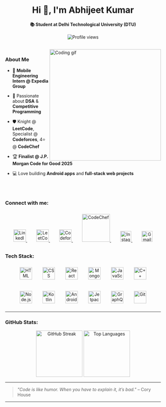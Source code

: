 <h1 align="center">Hi 👋, I'm Abhijeet Kumar</h1>
<h4 align="center">📚 Student at Delhi Technological University (DTU)</h4>

<p align="center">
  <img src="https://komarev.com/ghpvc/?username=abhijeet38&label=Profile%20views&color=0e75b6&style=flat" alt="Profile views" />
</p>

<br>

<img align="right" src="https://cdn.dribbble.com/users/1162077/screenshots/3848914/programmer.gif" width="360" alt="Coding gif" />


### About Me

- 📱 **Mobile Engineering Intern @ Expedia Group**
  
- 🧠 Passionate about **DSA** & **Competitive Programming**
  
- 🛡️ Knight @ **LeetCode**, Specialist @ **Codeforces**, 4⭐ @ **CodeChef**
  
- 🏆 **Finalist @ J.P. Morgan Code for Good 2025**
  
- 💻 Love building **Android apps** and **full-stack web projects**

<br>
<br>


### Connect with me:
<p align="center" style="padding: 10px;"> <a href="https://www.linkedin.com/in/abhijeet-kumar-25287a257/" target="_blank" style="margin: 0 15px;"> <img src="https://img.icons8.com/color/48/000000/linkedin.png" width="40" alt="LinkedIn"/> </a> <a href="https://leetcode.com/u/abhijeet5000kumar/" target="_blank" style="margin: 0 15px;"> <img src="https://upload.wikimedia.org/wikipedia/commons/1/19/LeetCode_logo_black.png" width="40" alt="LeetCode"/> </a> <a href="https://codeforces.com/profile/abhijeet5000kumar" target="_blank" style="margin: 0 15px;"> <img src="https://art.npanuhin.me/SVG/Codeforces/Codeforces.colored.svg" width="40" alt="Codeforces"/> </a> <a href="https://www.codechef.com/users/abhijeet68" target="_blank" style="margin: 0 15px;"> <img src="https://upload.wikimedia.org/wikipedia/commons/thumb/0/08/CodeChef_Logo.svg/320px-CodeChef_Logo.svg.png" width="90" alt="CodeChef"/> </a> <a href="https://www.instagram.com/abhijeet_90_8/" target="_blank" style="margin: 0 15px;"> <img src="https://upload.wikimedia.org/wikipedia/commons/thumb/e/e7/Instagram_logo_2016.svg/240px-Instagram_logo_2016.svg.png" width="35" alt="Instagram"/> </a> <a href="mailto:abhijeet5000kumar@gmail.com" target="_blank" style="margin: 0 15px;"> <img src="https://img.icons8.com/color/48/000000/gmail-new.png" width="35" alt="Gmail"/> </a> </p>


### Tech Stack:
<p align="center" style="padding: 10px;"> <img src="https://img.icons8.com/color/48/000000/html-5--v1.png" width="40" alt="HTML" style="margin: 0 15px;" /> <img src="https://img.icons8.com/color/48/000000/css3.png" width="40" alt="CSS" style="margin: 0 15px;" /> <img src="https://img.icons8.com/plasticine/100/000000/react.png" width="40" alt="React" style="margin: 0 15px;" /> <img src="https://images.icon-icons.com/2415/PNG/512/mongodb_original_wordmark_logo_icon_146425.png" width="40" alt="MongoDB" style="margin: 0 15px;" /> <img src="https://img.icons8.com/color/48/000000/javascript--v1.png" width="40" alt="JavaScript" style="margin: 0 15px;" /> <img src="https://img.icons8.com/color/48/000000/c-plus-plus-logo.png" width="40" alt="C++" style="margin: 0 15px;" /> </p> <p align="center" style="padding: 10px;"> <img src="https://img.icons8.com/color/48/000000/nodejs.png" width="40" alt="Node.js" style="margin: 0 15px;" /> <img src="https://img.icons8.com/color/48/000000/kotlin.png" width="40" alt="Kotlin" style="margin: 0 15px;" /> <img src="https://img.icons8.com/color/48/000000/android-os.png" width="40" alt="Android" style="margin: 0 15px;" /> <img src="https://blogger.googleusercontent.com/img/b/R29vZ2xl/AVvXsEjC97Z8BResg5dlPqczsRCFhP6zewWX0X0e7fVPG-G7PuUZwwZVsi9OPoqJYkgqT2h0FI95SsmWzVEgpt8b8HAqFiIxZ98TFtY4lE0b8UrtVJ2HrJebRwl6C9DslsQDl9KnBIrdHS6LtkY/s1600/jetpack+compose+icon_RGB.png" width="40" alt="Jetpack Compose" style="margin: 0 15px;" /> <img src="https://img.icons8.com/color/48/000000/graphql.png" width="40" alt="GraphQL" style="margin: 0 15px;" /> <img src="https://img.icons8.com/color/48/000000/git.png" width="40" alt="Git" style="margin: 0 15px;" /> </p>

---

###  GitHub Stats:

<p align="center">
  <img src="https://github-readme-streak-stats.herokuapp.com/?user=abhijeet38&theme=react&hide_border=true" height="150" alt="GitHub Streak" />
  <img src="https://github-readme-stats.vercel.app/api/top-langs/?username=abhijeet38&layout=compact&theme=react&hide_border=true&card_width=250" height="150" alt="Top Languages" />
</p>


---

> _"Code is like humor. When you have to explain it, it’s bad."_ – Cory House

---

